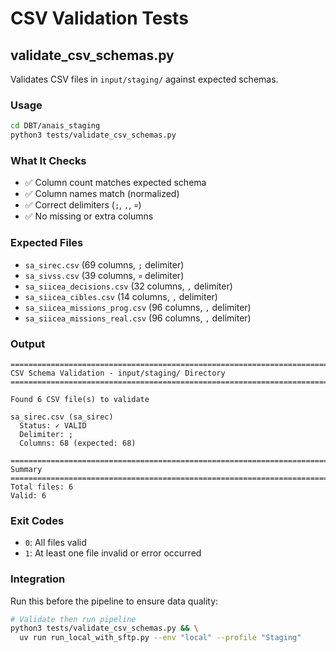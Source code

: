 # CSV Validation Tests

## validate_csv_schemas.py

Validates CSV files in `input/staging/` against expected schemas.

### Usage

```bash
cd DBT/anais_staging
python3 tests/validate_csv_schemas.py
```

### What It Checks

- ✅ Column count matches expected schema
- ✅ Column names match (normalized)
- ✅ Correct delimiters (`;`, `,`, `¤`)
- ✅ No missing or extra columns

### Expected Files

- `sa_sirec.csv` (69 columns, `;` delimiter)
- `sa_sivss.csv` (39 columns, `¤` delimiter)
- `sa_siicea_decisions.csv` (32 columns, `,` delimiter)
- `sa_siicea_cibles.csv` (14 columns, `,` delimiter)
- `sa_siicea_missions_prog.csv` (96 columns, `,` delimiter)
- `sa_siicea_missions_real.csv` (96 columns, `,` delimiter)

### Output

```
================================================================================
CSV Schema Validation - input/staging/ Directory
================================================================================

Found 6 CSV file(s) to validate

sa_sirec.csv (sa_sirec)
  Status: ✓ VALID
  Delimiter: ;
  Columns: 68 (expected: 68)

================================================================================
Summary
================================================================================
Total files: 6
Valid: 6
```

### Exit Codes

- `0`: All files valid
- `1`: At least one file invalid or error occurred

### Integration

Run this before the pipeline to ensure data quality:

```bash
# Validate then run pipeline
python3 tests/validate_csv_schemas.py && \
  uv run run_local_with_sftp.py --env "local" --profile "Staging"
```
